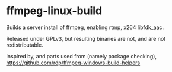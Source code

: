 ffmpeg-linux-build
==================

Builds a server install of ffmpeg, enabling rtmp, x264 libfdk_aac.

Released under GPLv3, but resulting binaries are not, and are not redistributable.

Inspired by, and parts used from (namely package checking), https://github.com/rdp/ffmpeg-windows-build-helpers
